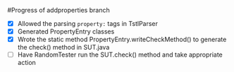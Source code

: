 #Progress of addproperties branch
- [x] Allowed the parsing `property:` tags in TstlParser
- [x] Generated PropertyEntry classes
- [x] Wrote the static method PropertyEntry.writeCheckMethod() to generate the check() method in SUT.java
- [ ] Have RandomTester run the SUT.check() method and take appropriate action